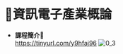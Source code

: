 # 📶資訊電子產業概論
- **課程簡介🚀**  
https://tinyurl.com/y9hfaj96
![0_3](https://github.com/knnv5h/ITEE2024/assets/43922704/4eefe0dd-f389-4981-bf6d-4626680fbb67)
